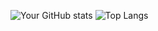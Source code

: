![Your GitHub stats](https://github-readme-stats.vercel.app/api?username=taqwim0&show_icons=true&theme=transparent&hide_rank=true)
![Top Langs](https://github-readme-stats.vercel.app/api/top-langs/?username=taqwim0&layout=normal&theme=transparent&hide_progress=true)
